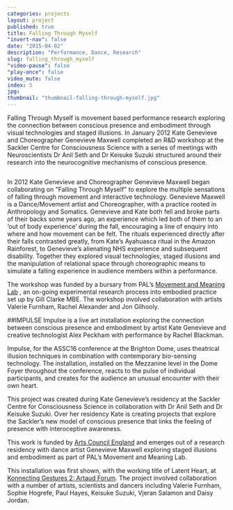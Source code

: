 ```yaml
---
categories: projects
layout: project
published: true
title: Falling Through Myself
"invert-nav": false
date: "2015-04-02"
description: "Performance, Dance, Research"
slug: falling_through_myself
"video-pause": false
"play-once": false
video_mute: false
index: 5
jpg: 
thumbnail: "thumbnail-falling-through-myself.jpg"
---
```

Falling Through Myself is movement based performance research exploring the connection between conscious presence and embodiment through visual technologies and staged illusions. In January 2012 Kate Genevieve and Choreographer Genevieve Maxwell completed an R&D workshop at the Sackler Centre for Consciousness Science with a series of meetings with Neuroscientists Dr Anil Seth and Dr Keisuke Suzuki structured around their research into the neurocognitive mechanisms of conscious presence.

<img src="" />

In 2012 Kate Genevieve and Choreographer Genevieve Maxwell began collaborating on "Falling Through Myself" to explore the multiple sensations of falling through movement and interactive technology. Genevieve Maxwell is a Dance/Movement artist and Choreographer, with a practice rooted in Anthropology and Somatics. Genevieve and Kate both fell and broke parts of their backs some years ago, an experience which led both of them to an ‘out of body experience’ during the fall, encouraging a line of enquiry into where and how movement can be felt. The rituals experienced directly after their falls contrasted greatly, from Kate’s Ayahuasca ritual in the Amazon Rainforest, to Genevieve’s alienating NHS experience and subsequent disability. Together they explored visual technologies, staged illusions and the manipulation of relational space through choreographic means to simulate a falling experience in audience members within a performance.


The workshop was funded by a bursary from PAL’s [Movement and Meaning Lab](http://www.pallabs.org/our-work/pal-arts/lab-1/movement-meaning-press-release/) , an on-going experimental research process into embodied practice set up by Gill Clarke MBE. The workshop involved collaboration with artists Valerie Furnham, Rachel Alexander and Jon Gilhooly.

##IMPULSE
Impulse is a live art installation exploring the connection between conscious presence and embodiment by artist Kate Genevieve and creative technologist Alex Peckham with performance by Rachel Blackman.   

Impulse, for the ASSC16 conference at the Brighton Dome, uses theatrical illusion techniques in combination with contemporary bio-sensing technology.  The installation, installed on the Mezzanine level in the Dome Foyer throughout the conference, reacts to the pulse of individual participants, and creates for the audience an unusual encounter with their own heart. 

This project was created during Kate Genevieve’s residency at the Sackler Centre for Consciousness Science in collaboration with Dr Anil Seth and Dr Keisuke Suzuki.  Over her residency Kate is creating projects that explore the Sackler’s new model of conscious presence that links the feeling of presence with interoceptive awareness. 

This work is funded by [Arts Council England](http://www.artscouncil.org.uk/) and emerges out of a research residency with dance artist Genevieve Maxwell exploring staged illusions and embodiment as part of PAL’s Movement and Meaning Lab. 

This installation was first shown, with the working title of Latent Heart, at [Konnecting Gestures 2: Artaud Forum](http://people.brunel.ac.uk/dap/artaudforum.html). The project involved collaboration with a number of artists, scientists and dancers including Valerie Furnham, Sophie Hogrefe, Paul Hayes, Keisuke Suzuki, Vjeran Salamon and Daisy Jordan. 

